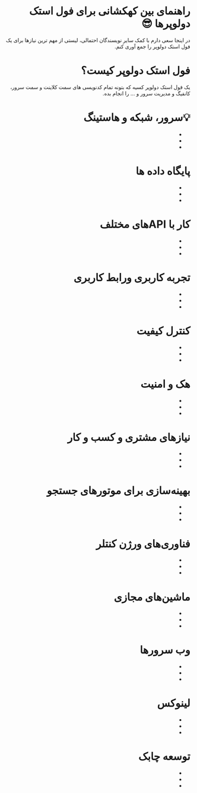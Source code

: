 <div dir="rtl">

# راهنمای بین کهکشانی برای فول استک دولوپرها :sunglasses:


در اینجا سعی دارم با کمک سایر نویسندگان احتمالی، لیستی از مهم ترین نیازها برای یک فول استک دولوپر را جمع آوری کنم.

# فول استک دولوپر کیست؟
یک فول استک دولوپر کسیه که بتونه  تمام کدنویسی های سمت کلاینت و سمت سرور، کانفیگ و مدیریت سرور و ... را انجام بده.

# :bulb:سرور، شبکه و هاستینگ 
-
-
-

# پایگاه داده ها 
-
-
-

#	کار با  APIهای مختلف
-
-
-

#	تجربه کاربری ورابط کاربری
-
-
-

#	کنترل کیفیت
-
-
-

#	هک و امنیت
-
-
-

#	نیازهای مشتری و کسب و کار
-
-
-

#	بهینه‌سازی برای موتورهای جستجو 
-
-
-

#	فناوری‌های ورژن کنتلر 
-
-
-

#	ماشین‌های مجازی
-
-
-

#	وب‌ سرورها
-
-
-

#	لینوکس 
-
-
-

#	توسعه چابک
-
-
-


